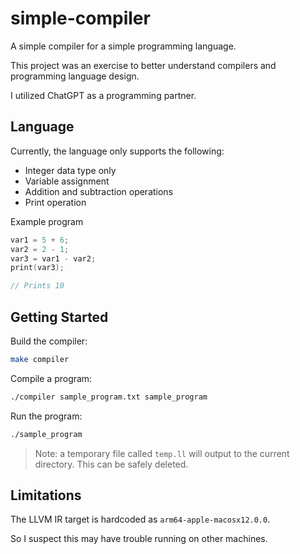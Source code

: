 # simple-compiler

A simple compiler for a simple programming language.

This project was an exercise to better understand compilers and programming language design.

I utilized ChatGPT as a programming partner.

## Language

Currently, the language only supports the following:

- Integer data type only
- Variable assignment
- Addition and subtraction operations
- Print operation

Example program

```c
var1 = 5 + 6;
var2 = 2 - 1;
var3 = var1 - var2;
print(var3);

// Prints 10
```

## Getting Started

Build the compiler:

```bash
make compiler
```

Compile a program:

```bash
./compiler sample_program.txt sample_program
```

Run the program:

```bash
./sample_program
```

> Note: a temporary file called `temp.ll` will output to the current directory.
> This can be safely deleted.

## Limitations

The LLVM IR target is hardcoded as `arm64-apple-macosx12.0.0`.

So I suspect this may have trouble running on other machines.
